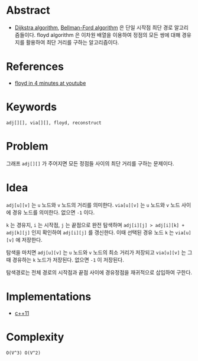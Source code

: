 # Abstract

- [Dijkstra algorithm](/fundamentals/graph/dijkstra/README.md), [Bellman-Ford algorithm](/fundamentals/graph/bellmanford/README.md) 은 단일 시작점 최단 경로
  알고리즘들이다. floyd algorithm 은 이차원 배열을 이용하여 정점의 모든
  쌍에 대해 경유지를 활용하여 최단 거리를 구하는 알고리즘이다.

# References

- [floyd in 4 minutes at youtube](https://www.youtube.com/watch?v=4OQeCuLYj-4)

# Keywords

```
adj[][], via[][], floyd, reconstruct
```

# Problem

그래프 `adj[][]` 가 주어지면 모든 정점들 사이의 최단 거리를 구하는 문제이다.

# Idea

`adj[u][v]` 는 `u` 노드와 `v` 노드의 거리를 의미한다. `via[u][v]` 는 `u` 노드와 `v` 노드 사이에 경유 노드를 의미한다. 없으면 `-1` 이다. 

`k` 는 경유지, `i` 는 시작점, `j` 는 끝점으로 완전 탐색하며
`adj[i][j] > adj[i][k] + adj[k][j]` 인지 확인하여 `adj[i][j]` 를 갱신한다. 이때 선택된 경유 노드 `k` 는 `via[u][v]` 에 저장한다. 

탐색을 마치면 `adj[u][v]` 는 `u` 노드와 `v` 노드의 최소   거리가 저장되고 `via[u][v]` 는 그때 경유하는 `k` 노드가 저장된다. 없으면 `-1` 이 저장된다.

탐색경로는 전체 경로의 시작점과 끝점 사이에 경유정점을 재귀적으로 삽입하여 구한다.

# Implementations

* [c++11](a.cpp)

# Complexity

```
O(V^3) O(V^2)
```